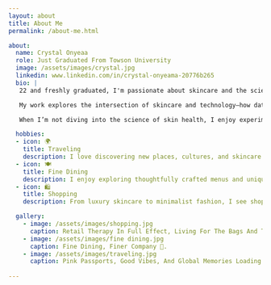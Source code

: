 ```yaml
---
layout: about
title: About Me
permalink: /about-me.html

about:
  name: Crystal Onyeaa
  role: Just Graduated From Towson University
  image: /assets/images/crystal.jpg
  linkedin: www.linkedin.com/in/crystal-onyeama-20776b265
  bio: |
   22 and freshly graduated, I'm passionate about skincare and the science behind it. Exploring how beauty and innovation blend to create confident, glowing skin!

   My work explores the intersection of skincare and technology—how data-driven tools, smart devices, and digital platforms can empower people to better understand and care for their skin.

   When I’m not diving into the science of skin health, I enjoy experimenting with new formulations, learning about cosmetic chemistry, and staying up to date with the latest beauty tech innovations.

  hobbies:
  - icon: 🌍
    title: Traveling
    description: I love discovering new places, cultures, and skincare routines from around the world—each trip inspires me in unexpected ways.
  - icon: 🍽️
    title: Fine Dining
    description: I enjoy exploring thoughtfully crafted menus and unique flavor pairings—it's where creativity and experience come together beautifully.
  - icon: 🛍️
    title: Shopping
    description: From luxury skincare to minimalist fashion, I see shopping as a way to curate my personal style and stay in tune with beauty trends.

  gallery:
    - image: /assets/images/shopping.jpg
      caption: Retail Therapy In Full Effect, Living For The Bags And The Vibes ✨.
    - image: /assets/images/fine dining.jpg
      caption: Fine Dining, Finer Company 🥂.
    - image: /assets/images/traveling.jpg
      caption: Pink Passports, Good Vibes, And Global Memories Loading ✈️.
    
---
```

